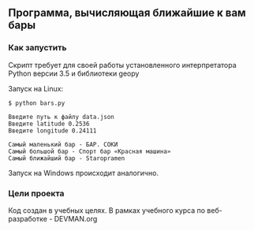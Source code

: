 ## Программа, вычисляющая ближайшие к вам бары

### Как запустить

Скрипт требует для своей работы установленного интерпретатора Python версии 3.5 и библиотеки geopy

Запуск на Linux:

```
$ python bars.py

Введите путь к файлу data.json
Введите latitude 0.2536
Введите longitude 0.24111

Самый маленький бар - БАР. СОКИ
Самый большой бар - Спорт бар «Красная машина»
Самый ближайший бар - Staropramen
```

Запуск на Windows происходит аналогично.


### Цели проекта

Код создан в учебных целях. В рамках учебного курса по веб-разработке - DEVMAN.org